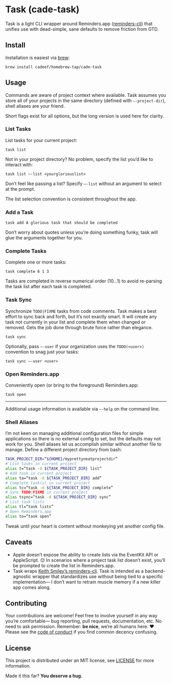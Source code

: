 # Task (cade-task)
Task is a light CLI wrapper around Reminders.app ([reminders-cli](https://github.com/keith/reminders-cli)) that unifies use with dead-simple, sane defaults to remove friction from GTD.

## Install

Installation is easiest via [brew](https://brew.sh/):

```
brew install cadeef/homebrew-tap/cade-task
```

## Usage

Commands are aware of project context where available. Task assumes you store all of your projects in the same directory (defined with `—-project-dir`), shell aliases are your friend.

Short flags exist for all options, but the long version is used here for clarity.

### List Tasks

List tasks for your current project:

```
task list
```

Not in your project directory? No problem, specify the list you’d like to interact with:

```
task list —-list <yourgloriouslist>
```

Don’t feel like passing a list? Specify `—-list` without an argument to select at the prompt.

The list selection convention is consistent throughout the app.

### Add a Task

```
task add A glorious task that should be completed
```

Don’t worry about quotes unless you’re doing something funky, task will glue the arguments together for you.

### Complete Tasks

Complete one or more tasks:

```
task complete 6 1 3
```

Tasks are completed in reverse numerical order (10...1) to avoid re-parsing the task list after each task is completed.

### Task Sync

Synchronize  `TODO|FIXME` tasks from code comments. Task makes a best effort to sync back and forth, but it’s not exactly smart. It will create any task not currently in your list and complete them when changed or removed. Gets the job done through brute force rather than elegance.

```
task sync
```

Optionally, pass `—-user` if your organization uses the `TODO(<user>)` convention to snag just your tasks:

```
task sync —-user <user>
```

### Open Reminders.app

Conveniently open (or bring to the foreground) Reminders.app:

```
task open
```

- - - -

Additional usage information is available via `—-help` on the command line.


### Shell Aliases

I’m not keen on managing additional configuration files for simple applications so there is no external config to set, but the defaults may not work for you. Shell aliases let us accomplish similar without another file to manage. Define a different project directory from bash:

```bash
TASK_PROJECT_DIR=“${HOME}/myprettyneatprojectdir”
# List tasks in current project
alias t=“task -d ${TASK_PROJECT_DIR} list”
# Add task in current project
alias ta=“task -d ${TASK_PROJECT_DIR} add”
# Complete task(s) in current project
alias tc=“task -d ${TASK_PROJECT_DIR} complete”
# Sync TODO|FIXME in current project
alias tsync=“task -d ${TASK_PROJECT_DIR} sync”
# List task lists
alias tl=“task lists”
# Open Reminders.app
alias to=“task open”
```

Tweak until your heart is content without monkeying yet another config file.

## Caveats

* Apple doesn’t expose the ability to create lists via the EventKit API or AppleScript. 😔 In scenarios where a project task list doesn’t exist, you’ll be prompted to create the list in Reminders.app.
* Task wraps [Keith Smiley’s reminders-cli](https://github.com/keith/reminders-cli). Task is intended as a backend-agnostic wrapper that standardizes use without being tied to a specific implementation— I don’t want to retrain muscle memory if a new killer app comes along.

## Contributing

Your contributions are welcome! Feel free to involve yourself in any way you’re comfortable— bug reporting, pull requests, documentation, etc. No need to ask permission. Remember: **be nice**, we’re all humans here. ❤️ Please see the [code of conduct](https://github.com/cadeef/cade-task/blob/main/CODE_OF_CONDUCT.md) if you find common decency confusing.

## License

This project is distributed under an MIT license, see [LICENSE](https://github.com/cadeef/cade-task/blob/main/LICENSE) for more information.

Made it this far? **You deserve a hug.**
